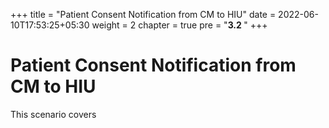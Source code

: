 +++
title = "Patient Consent Notification from CM to HIU"
date = 2022-06-10T17:53:25+05:30
weight = 2
chapter = true
pre = "<b>3.2 </b>"
+++

# Patient Consent Notification from CM to HIU


This scenario covers

